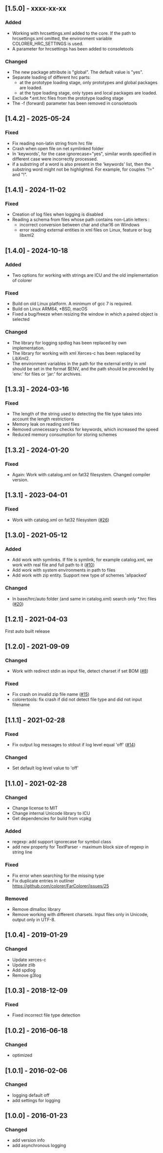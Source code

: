 ## [1.5.0] - xxxx-xx-xx

### Added
- Working with hrcsettings.xml added to the core. If the path to hrcsettings.xml omitted, the environment variable COLORER_HRC_SETTINGS is used.
- A parameter for hrcsettings has been added to consoletools

### Changed
- The new package attribute is "global". The default value is "yes".
- Separate loading of different hrc parts:
  - at the prototype loading stage, only prototypes and global packages are loaded.
  - at the type loading stage, only types and local packages are loaded.
- Exclude *.ent.hrc files from the prototype loading stage
- The -f (forward) parameter has been removed in consoletools

## [1.4.2] - 2025-05-24

### Fixed
- Fix reading non-latin string from hrc file
- Crash when open file on net symlinked folder
- In 'keywords', for the case ignorecase="yes", similar words specified in different case were incorrectly processed.
- if a substring of a word is also present in the 'keywords' list, then the substring word might not be highlighted. For example, for couples "!=" and "!".

## [1.4.1] - 2024-11-02

### Fixed
- Creation of log files when logging is disabled
- Reading a schema from files whose path contains non-Latin letters :
  - incorrect conversion between char and char16 on Windows
  - error reading external entities in xml files on Linux, feature or bug libxml2

## [1.4.0] - 2024-10-18

### Added
- Two options for working with strings are ICU and the old implementation of colorer

### Fixed
- Build on old Linux platform. A minimum of gcc 7 is required.
- Build on Linux ARM64, *BSD, macOS
- Fixed a bug/freeze when resizing the window in which a paired object is selected
 
### Changed
- The library for logging spdlog has been replaced by own implementation.
- The library for working with xml Xerces-c has been replaced by LibXml2.
- The environment variables in the path for the external entity in xml should be set in the format $ENV, 
   and the path should be preceded by 'env:' for files or 'jar:' for archives.

## [1.3.3] - 2024-03-16

### Fixed

- The length of the string used to detecting the file type takes into account the length restrictions
- Memory leak on reading xml files
- Removed unnecessary checks for keywords, which increased the speed
- Reduced memory consumption for storing schemes

## [1.3.2] - 2024-01-20

### Fixed

- Again: Work with catalog.xml on fat32 filesystem. Changed compiler version.

## [1.3.1] - 2023-04-01

### Fixed

- Work with catalog.xml on fat32 filesystem ([#26](https://github.com/colorer/Colorer-library/issues/26))

## [1.3.0] - 2021-05-12

### Added

- Add work with symlinks. If file is symlink, for example catalog.xml, we work with real file and full path to it ([#10](https://github.com/colorer/Colorer-library/issues/10))
- Add work with system environments in path to files
- Add work with zip entity. Support new type of schemes 'allpacked'

### Changed

- In base/hrc/auto folder (and same in catalog.xml) search only *.hrc files ([#20](https://github.com/colorer/Colorer-library/issues/20))

## [1.2.1] - 2021-04-03

First auto built release

## [1.2.0] - 2021-09-09

### Changed

- Work with redirect stdin as input file, detect charset if set BOM ([#8](https://github.com/colorer/Colorer-library/issues/8))

### Fixed

- Fix crash on invalid zip file name ([#15](https://github.com/colorer/Colorer-library/issues/15))
- colorertools: fix crash if did not detect file type and did not input filename

## [1.1.1] - 2021-02-28

### Fixed

- Fix output log messages to stdout if log level equal 'off' ([#14](https://github.com/colorer/Colorer-library/issues/14))

### Changed

- Set default log level value to 'off'

## [1.1.0] - 2021-02-28

### Changed

- Change license to MIT
- Change internal Unicode library to ICU
- Get dependencies for build from vcpkg

### Added

- regexp: add support ignorecase for symbol class
- add new property for TextParser - maximum block size of regexp in string line

### Fixed

- Fix error when searching for the missing type
- Fix duplicate entries in outliner https://github.com/colorer/FarColorer/issues/25

### Removed

- Remove dlmalloc library
- Remove working with different charsets. Input files only in Unicode, output only in UTF-8.

## [1.0.4] - 2019-01-29

### Changed

- Update xerces-c
- Update zlib
- Add spdlog
- Remove g3log

## [1.0.3] - 2018-12-09

### Fixed

- Fixed incorrect file type detection

## [1.0.2] - 2016-06-18

### Changed

- optimized

## [1.0.1] - 2016-02-06

### Changed

- logging default off
- add settings for logging

## [1.0.0] - 2016-01-23

### Changed

- add version info
- add asynchronous logging

